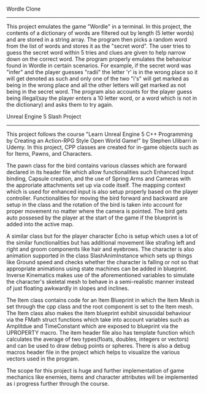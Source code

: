 Wordle Clone
____________


This project emulates the game "Wordle" in a terminal.
In this project, the contents of a dictionary of words are filtered out by length (5 letter words) and are stored in a string array. The program then picks a random word from the list of words and stores it as the "secret word".
The user tries to guess the secret word within 5 tries and clues are given to help narrow down on the correct word. The program properly emulates the behaviour found in Wordle in certain scenarios. For example, if the secret word was "infer" and the player 
guesses "radii" the letter 'r' is in the wrong place so it will get denoted as such and only one of the two "i's" will get marked as being in the wrong place and all the other letters will get marked as not being in the secret word.
The program also accounts for the player guess being illegal(say the player enters a 10 letter word, or a word which is not in the dictionary) and asks them to try again.


Unreal Engine 5 Slash Project
_____________________________

This project follows the course "Learn Unreal Engine 5 C++ Programming by Creating an Action-RPG Style Open World Game!" by Stephen Ulibarri in Udemy.
In this project, CPP classes are created for in-game objects such as for Items, Pawns, and Characters. 

The pawn class for the bird contains various classes which are forward declared in its header file which allow functionalities such Enhanced Input binding, Capsule creation, and the use of 
Spring Arms and Cameras with the approriate attachments set up via code itself. The mapping context which is used for enhanced input is also setup properly based on the player controller. Functionalities for moving the bird forward and backward 
are setup in the class and the rotation of the bird is taken into account for proper movement no matter where the camera is pointed. The bird gets auto possesed by the player at the start of the game if the blueprint is added into the active map. 

A similar class but for the player character Echo is setup which uses a lot of the similar functionalities but has additional movement like strafing left and right and groom components like hair and eyebrows. The character is also animation supported in the class SlashAnimInstance which sets up things like Ground speed and checks whether the character is falling or not so that appropriate animations using state machines can be added in blueprint. Inverse Kinematics makes use of the 
aforementioned variables to simulate the character's skeletal mesh to behave in a semi-realistic manner instead of just floating awkwardly in slopes and inclines. 

The Item class contains code for an Item Blueprint in which the Item Mesh is set through the cpp class and the root component is set to the
Item mesh. The Item class also makes the item blueprint exhibit sinusoidal behaviour via the FMath struct functions which take into account variables such as Amplitdue and TimeConstant which are exposed to blueprint via the UPROPERTY macro. The 
item header file also has template function which calculates the average of two types(floats, doubles, integers or vectors) and can be used to draw debug points or spheres. There is also a debug macros header file in the project which helps to
visualize the various vectors used in the program.

The scope for this project is huge and further implementation of game mechanics like enemies, items and character attributes will be implemented as i progress further through the course.
